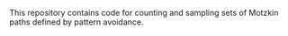 This repository contains code for counting and sampling sets of Motzkin paths defined by pattern avoidance.
